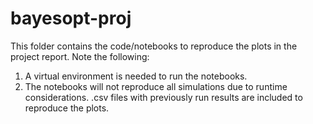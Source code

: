 # bayesopt-proj

This folder contains the code/notebooks to reproduce the plots in the project report. Note the following:
1. A virtual environment is needed to run the notebooks.
2. The notebooks will not reproduce all simulations due to runtime considerations. .csv files with previously run results are included to reproduce the plots.
